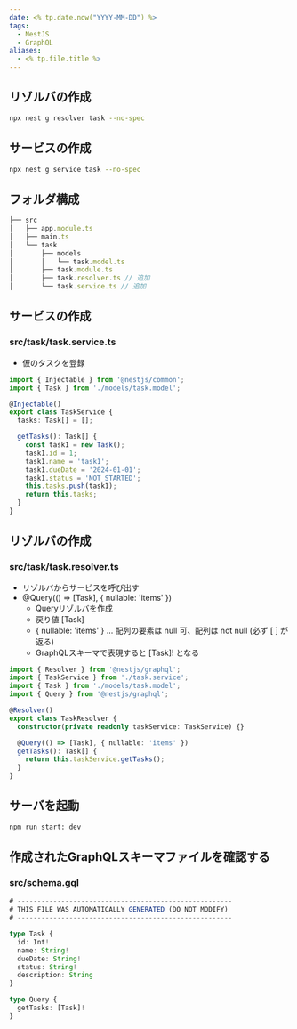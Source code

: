 ```yaml
---
date: <% tp.date.now("YYYY-MM-DD") %>
tags:
  - NestJS
  - GraphQL
aliases:
  - <% tp.file.title %>
---
```

## リゾルバの作成

```bash
npx nest g resolver task --no-spec
```

## サービスの作成 

```bash
npx nest g service task --no-spec
```

## フォルダ構成

```ts
├── src
│   ├── app.module.ts
│   ├── main.ts
│   └── task
│       ├── models
│       │   └── task.model.ts
│       ├── task.module.ts
│       ├── task.resolver.ts // 追加
│       └── task.service.ts // 追加
```

## サービスの作成

### src/task/task.service.ts

- 仮のタスクを登録

```ts
import { Injectable } from '@nestjs/common';
import { Task } from './models/task.model';

@Injectable()
export class TaskService {
  tasks: Task[] = [];

  getTasks(): Task[] {
    const task1 = new Task();
    task1.id = 1;
    task1.name = 'task1';
    task1.dueDate = '2024-01-01';
    task1.status = 'NOT_STARTED';
    this.tasks.push(task1);
    return this.tasks;
  }
}
```

## リゾルバの作成 

### src/task/task.resolver.ts

- リゾルバからサービスを呼び出す
- @Query(() => [Task], { nullable: 'items' })
	- Queryリゾルバを作成 
	- 戻り値 [Task]
	- { nullable: 'items' } ... 配列の要素は null 可、配列は not null (必ず \[ ] が返る)
	- GraphQLスキーマで表現すると \[Task]! となる

```ts
import { Resolver } from '@nestjs/graphql';
import { TaskService } from './task.service';
import { Task } from './models/task.model';
import { Query } from '@nestjs/graphql';

@Resolver()
export class TaskResolver {
  constructor(private readonly taskService: TaskService) {}

  @Query(() => [Task], { nullable: 'items' })
  getTasks(): Task[] {
    return this.taskService.getTasks();
  }
}
```

## サーバを起動

```bash
npm run start: dev
```

## 作成されたGraphQLスキーマファイルを確認する

### src/schema.gql

```ts
# ------------------------------------------------------
# THIS FILE WAS AUTOMATICALLY GENERATED (DO NOT MODIFY)
# ------------------------------------------------------

type Task {
  id: Int!
  name: String!
  dueDate: String!
  status: String!
  description: String
}

type Query {
  getTasks: [Task]!
}
```
